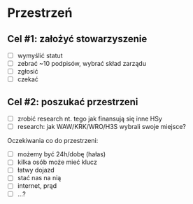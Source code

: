 
# Przestrzeń

## Cel #1: założyć stowarzyszenie

- [ ] wymyślić statut
- [ ] zebrać ~10 podpisów, wybrać skład zarządu
- [ ] zgłosić
- [ ] czekać

## Cel #2: poszukać przestrzeni

- [ ] zrobić research nt. tego jak finansują się inne HSy
- [ ] research: jak WAW/KRK/WRO/H3S wybrali swoje miejsce?

Oczekiwania co do przestrzeni:

- [ ] możemy być 24h/dobę (hałas)
- [ ] kilka osób może mieć klucz
- [ ] łatwy dojazd
- [ ] stać nas na nią
- [ ] internet, prąd
- [ ] ...?
